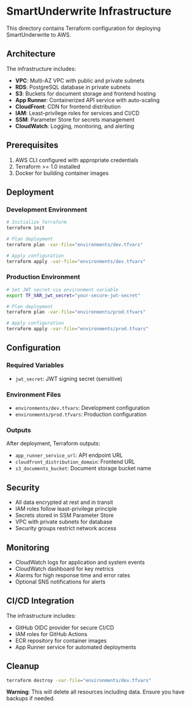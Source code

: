 # SmartUnderwrite Infrastructure

This directory contains Terraform configuration for deploying SmartUnderwrite to AWS.

## Architecture

The infrastructure includes:

- **VPC**: Multi-AZ VPC with public and private subnets
- **RDS**: PostgreSQL database in private subnets
- **S3**: Buckets for document storage and frontend hosting
- **App Runner**: Containerized API service with auto-scaling
- **CloudFront**: CDN for frontend distribution
- **IAM**: Least-privilege roles for services and CI/CD
- **SSM**: Parameter Store for secrets management
- **CloudWatch**: Logging, monitoring, and alerting

## Prerequisites

1. AWS CLI configured with appropriate credentials
2. Terraform >= 1.0 installed
3. Docker for building container images

## Deployment

### Development Environment

```bash
# Initialize Terraform
terraform init

# Plan deployment
terraform plan -var-file="environments/dev.tfvars"

# Apply configuration
terraform apply -var-file="environments/dev.tfvars"
```

### Production Environment

```bash
# Set JWT secret via environment variable
export TF_VAR_jwt_secret="your-secure-jwt-secret"

# Plan deployment
terraform plan -var-file="environments/prod.tfvars"

# Apply configuration
terraform apply -var-file="environments/prod.tfvars"
```

## Configuration

### Required Variables

- `jwt_secret`: JWT signing secret (sensitive)

### Environment Files

- `environments/dev.tfvars`: Development configuration
- `environments/prod.tfvars`: Production configuration

### Outputs

After deployment, Terraform outputs:

- `app_runner_service_url`: API endpoint URL
- `cloudfront_distribution_domain`: Frontend URL
- `s3_documents_bucket`: Document storage bucket name

## Security

- All data encrypted at rest and in transit
- IAM roles follow least-privilege principle
- Secrets stored in SSM Parameter Store
- VPC with private subnets for database
- Security groups restrict network access

## Monitoring

- CloudWatch logs for application and system events
- CloudWatch dashboard for key metrics
- Alarms for high response time and error rates
- Optional SNS notifications for alerts

## CI/CD Integration

The infrastructure includes:

- GitHub OIDC provider for secure CI/CD
- IAM roles for GitHub Actions
- ECR repository for container images
- App Runner service for automated deployments

## Cleanup

```bash
terraform destroy -var-file="environments/dev.tfvars"
```

**Warning**: This will delete all resources including data. Ensure you have backups if needed.
